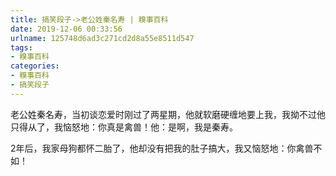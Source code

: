 ```yaml
---
title: 搞笑段子->老公姓秦名寿 | 糗事百科
date: 2019-12-06 00:33:56
urlname: 125748d6ad3c271cd2d8a55e8511d547
tags: 
- 糗事百科
categories:
- 糗事百科
- 搞笑段子
---
```

老公姓秦名寿，当初谈恋爱时刚过了两星期，他就软磨硬缠地要上我，我拗不过他只得从了，我恼怒地：你真是禽兽！他：是啊，我是秦寿。

2年后，我家母狗都怀二胎了，他却没有把我的肚子搞大，我又恼怒地：你禽兽不如！


